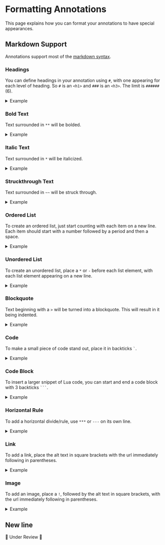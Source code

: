 # Formatting Annotations
This page explains how you can format your annotations to have special appearances.

## Markdown Support
Annotations support most of the [markdown syntax](https://www.markdownguide.org/cheat-sheet/).

### Headings
You can define headings in your annotation using `#`, with one appearing for each level of heading. So `#` is an `<h1>` and `###` is an `<h3>`. The limit is `######` (6).

<details>
<summary>Example</summary>

`# Heading`
`## Heading 2`

</details>

### Bold Text
Text surrounded in `**` will be bolded.

<details>
<summary>Example</summary>

`**Bold text!**`

</details>

### Italic Text
Text surrounded in `*` will be italicized.

<details>
<summary>Example</summary>

`*italicized text*`

</details>

### Struckthrough Text
Text surrounded in `~~` will be struck through.

<details>
<summary>Example</summary>

`Three strikes and you're ~~in~~ out`

</details>

### Ordered List
To create an ordered list, just start counting with each item on a new line. Each item should start with a number followed by a period and then a space.

<details>
<summary>Example</summary>

```
1. Item 1
2. Item 2
```

</details>

### Unordered List
To create an unordered list, place a `*` or `-` before each list element, with each list element appearing on a new line.

<details>
<summary>Example</summary>

```
- Item 1
- Item 2
```

</details>

### Blockquote
Text beginning with a `>` will be turned into a blockquote. This will result in it being indented.

<details>
<summary>Example</summary>

`> My quoted text`

</details>

### Code
To make a small piece of code stand out, place it in backticks `` ` ``.

<details>
<summary>Example</summary>

`` `myVariable` ``

</details>

### Code Block
To insert a larger snippet of Lua code, you can start and end a code block with 3 backticks ` ``` `.

<details>
<summary>Example</summary>

````
```
function()
    print("Hello!")
end
```
````

</details>

### Horizontal Rule
To add a horizontal divide/rule, use `***` or `---` on its own line.

<details>
<summary>Example</summary>

```
Something
---
divided
```

</details>

### Link
To add a link, place the alt text in square brackets with the url immediately following in parentheses.

<details>
<summary>Example</summary>

`[GitHub Repository](https://github.com/sumneko/lua-language-server)`

</details>

### Image
To add an image, place a `!`, followed by the alt text in square brackets, with the url immediately following in parentheses.

<details>
<summary>Example</summary>

`![Huskies in the snow](https://upload.wikimedia.org/wikipedia/commons/thumb/7/7a/Huskiesatrest.jpg/2880px-Huskiesatrest.jpg)`

</details>

## New line
🚧 Under Review 🚧
